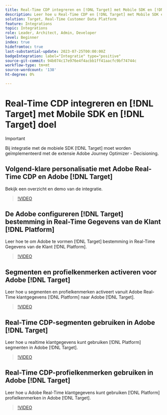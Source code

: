 ```yaml
---
title: Real-Time CDP integreren en [!DNL Target] met Mobile SDK en [!DNL Target] doel
description: Leer hoe u Real-Time CDP en [!DNL Target] met Mobile SDK en [!DNL Target] bestemming.
solution: Target, Real-Time Customer Data Platform
feature: Integrations
topic: Integrations
role: Leader, Architect, Admin, Developer
level: Beginner
index: true
hidefromtoc: true
last-substantial-update: 2023-07-25T00:00:00Z
badgeIntegration: label="Integratie" type="positive"
source-git-commit: 94b074c17e976e4f4acbb1ff41aacfc9bf74744c
workflow-type: tm+mt
source-wordcount: '138'
ht-degree: 0%

---
```



# Real-Time CDP integreren en [!DNL Target] met Mobile SDK en [!DNL Target] doel

>[!IMPORTANT]
>
>Bij integratie met de mobiele SDK [!DNL Target] moet worden geïmplementeerd met de extensie Adobe Journey Optimizer - Decisioning.

## Volgend-klare personalisatie met Adobe Real-Time CDP en Adobe [!DNL Target]

Bekijk een overzicht en demo van de integratie.

>[!VIDEO](https://video.tv.adobe.com/v/340091?quality=12&learn=on)


## De Adobe configureren [!DNL Target] bestemming in Real-Time Gegevens van de Klant [!DNL Platform]

Leer hoe te om Adobe te vormen [!DNL Target] bestemming in Real-Time Gegevens van de Klant [!DNL Platform].

>[!VIDEO](https://video.tv.adobe.com/v/3418799/?learn=on)

## Segmenten en profielkenmerken activeren voor Adobe [!DNL Target]

Leer hoe u segmenten en profielkenmerken activeert vanuit Adobe Real-Time klantgegevens [!DNL Platform] naar Adobe [!DNL Target].

>[!VIDEO](https://video.tv.adobe.com/v/3419036/?learn=on)

## Real-Time CDP-segmenten gebruiken in Adobe [!DNL Target]

Leer hoe u realtime klantgegevens kunt gebruiken [!DNL Platform] segmenten in Adobe [!DNL Target].

>[!VIDEO](https://video.tv.adobe.com/v/3419149/?learn=on)

## Real-Time CDP-profielkenmerken gebruiken in Adobe [!DNL Target]

Leer hoe u Adobe Real-Time klantgegevens kunt gebruiken [!DNL Platform] profielkenmerken in Adobe [!DNL Target].

>[!VIDEO](https://video.tv.adobe.com/v/3419318/?learn=on)

